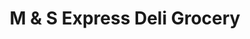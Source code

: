 ---
title: "M & S Express Deli Grocery"
url: /ridgewood/m-and-s-express-deli-grocery/
shop: convenience
---